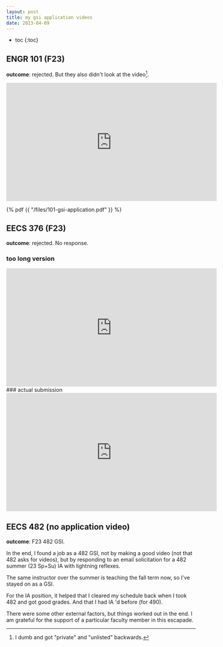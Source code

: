 ```yaml
---
layout: post
title: my gsi application videos
date: 2023-04-09
---
```

- toc
{:toc}

## ENGR 101 (F23)
**outcome**: rejected.
But they also didn't look at the video[^1].

[^1]: I dumb and got "private" and "unlisted" backwards.

<iframe width="560" height="315" src="https://www.youtube.com/embed/Cd9Tq7s_BhQ" title="YouTube video player" frameborder="0" allow="accelerometer; autoplay; clipboard-write; encrypted-media; gyroscope; picture-in-picture; web-share" allowfullscreen></iframe>

{% pdf {{ "/files/101-gsi-application.pdf" }} %}
## EECS 376 (F23)
**outcome**: rejected. No response.
### too long version
<iframe width="560" height="315" src="https://www.youtube.com/embed/UyT7Oa6Gxdc" title="YouTube video player" frameborder="0" allow="accelerometer; autoplay; clipboard-write; encrypted-media; gyroscope; picture-in-picture; web-share" allowfullscreen></iframe>
### actual submission
<iframe width="560" height="315" src="https://www.youtube.com/embed/2S60JnY5zus" title="YouTube video player" frameborder="0" allow="accelerometer; autoplay; clipboard-write; encrypted-media; gyroscope; picture-in-picture; web-share" allowfullscreen></iframe>

## EECS 482 (no application video)
**outcome**: F23 482 GSI.

In the end, I found a job as a 482 GSI, not by making a good video
(not that 482 asks for videos),
but by responding to an email solicitation for a 482 summer (23 Sp+Su) IA
with lightning reflexes.

The same instructor over the summer is teaching the fall term now,
so I've stayed on as a GSI.

For the IA position, it helped that I cleared my schedule back when I took 482
and got good grades.
And that I had IA 'd before (for 490).

There were some other external factors, but things worked out in the end.
I am grateful for the support of a particular faculty member in this escapade.

